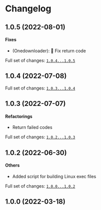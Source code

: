 # Changelog

## 1.0.5 (2022-08-01)

#### Fixes

* (Onedownloader): :bug: Fix return code

Full set of changes: [`1.0.4...1.0.5`](https://github.com/Mcublog/confpoint/compare/1.0.4...1.0.5)

## 1.0.4 (2022-07-08)


Full set of changes: [`1.0.3...1.0.4`](https://github.com/Mcublog/confpoint/compare/1.0.3...1.0.4)

## 1.0.3 (2022-07-07)

#### Refactorings

* Return failed codes

Full set of changes: [`1.0.2...1.0.3`](https://github.com/Mcublog/confpoint/compare/1.0.2...1.0.3)

## 1.0.2 (2022-06-30)

#### Others

* Added script for building Linux exec files

Full set of changes: [`1.0.0...1.0.2`](https://github.com/Mcublog/confpoint/compare/1.0.0...1.0.2)

## 1.0.0 (2022-03-18)

